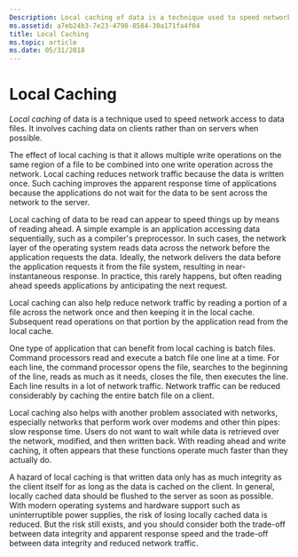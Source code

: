 ```yaml
---
Description: Local caching of data is a technique used to speed network access to data files. It involves caching data on clients rather than on servers when possible.
ms.assetid: a7eb24b3-7e23-4798-8584-30a171fa4f04
title: Local Caching
ms.topic: article
ms.date: 05/31/2018
---
```


# Local Caching

*Local caching* of data is a technique used to speed network access to data files. It involves caching data on clients rather than on servers when possible.

The effect of local caching is that it allows multiple write operations on the same region of a file to be combined into one write operation across the network. Local caching reduces network traffic because the data is written once. Such caching improves the apparent response time of applications because the applications do not wait for the data to be sent across the network to the server.

Local caching of data to be read can appear to speed things up by means of reading ahead. A simple example is an application accessing data sequentially, such as a compiler's preprocessor. In such cases, the network layer of the operating system reads data across the network before the application requests the data. Ideally, the network delivers the data before the application requests it from the file system, resulting in near-instantaneous response. In practice, this rarely happens, but often reading ahead speeds applications by anticipating the next request.

Local caching can also help reduce network traffic by reading a portion of a file across the network once and then keeping it in the local cache. Subsequent read operations on that portion by the application read from the local cache.

One type of application that can benefit from local caching is batch files. Command processors read and execute a batch file one line at a time. For each line, the command processor opens the file, searches to the beginning of the line, reads as much as it needs, closes the file, then executes the line. Each line results in a lot of network traffic. Network traffic can be reduced considerably by caching the entire batch file on a client.

Local caching also helps with another problem associated with networks, especially networks that perform work over modems and other thin pipes: slow response time. Users do not want to wait while data is retrieved over the network, modified, and then written back. With reading ahead and write caching, it often appears that these functions operate much faster than they actually do.

A hazard of local caching is that written data only has as much integrity as the client itself for as long as the data is cached on the client. In general, locally cached data should be flushed to the server as soon as possible. With modern operating systems and hardware support such as uninterruptible power supplies, the risk of losing locally cached data is reduced. But the risk still exists, and you should consider both the trade-off between data integrity and apparent response speed and the trade-off between data integrity and reduced network traffic.

 

 



